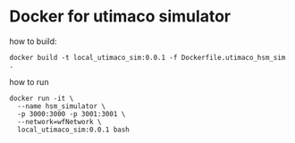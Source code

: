 # Docker for utimaco simulator

how to build:

```
docker build -t local_utimaco_sim:0.0.1 -f Dockerfile.utimaco_hsm_sim .
```

how to run

```
docker run -it \
  --name hsm_simulator \
  -p 3000:3000 -p 3001:3001 \
  --network=wfNetwork \
  local_utimaco_sim:0.0.1 bash
```
